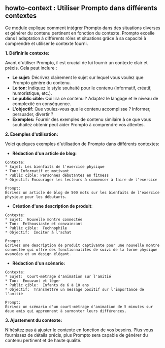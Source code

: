 ## howto-context : Utiliser Prompto dans différents contextes 

Ce module explique comment intégrer Prompto dans des situations diverses et générer du contenu pertinent en fonction du contexte. Prompto excelle dans l'adaptation à différents rôles et situations grâce à sa capacité à comprendre et utiliser le contexte fourni. 

**1. Définir le contexte:**

Avant d'utiliser Prompto, il est crucial de lui fournir un contexte clair et précis. Cela peut inclure :

* **Le sujet:**  Décrivez clairement le sujet sur lequel vous voulez que Prompto génère du contenu. 
* **Le ton:** Indiquez le style souhaité pour le contenu (informatif, créatif, humoristique, etc.).
* **Le public cible:**  Qui lira ce contenu ? Adaptez le langage et le niveau de complexité en conséquence.
* **L'objectif:** Que voulez-vous que le contenu accomplisse ? Informer, persuader, divertir ?
* **Exemples:** Fournir des exemples de contenu similaire à ce que vous souhaitez obtenir peut aider Prompto à comprendre vos attentes.

**2.  Exemples d'utilisation:**

Voici quelques exemples d'utilisation de Prompto dans différents contextes:

* **Rédaction d'un article de blog:**

```
Contexte: 
* Sujet: Les bienfaits de l'exercice physique
* Ton: Informatif et motivant
* Public cible: Personnes débutantes en fitness
* Objectif: Encourager les lecteurs à commencer à faire de l'exercice

Prompt: 
Écrivez un article de blog de 500 mots sur les bienfaits de l'exercice physique pour les débutants. 
```

* **Création d'une description de produit:**

```
Contexte: 
* Sujet:  Nouvelle montre connectée
* Ton:  Enthousiaste et convaincant
* Public cible:  Technophile
* Objectif:  Inciter à l'achat

Prompt: 
Écrivez une description de produit captivante pour une nouvelle montre connectée qui offre des fonctionnalités de suivi de la forme physique avancées et un design élégant. 
```

* **Rédaction d'un scénario:**

```
Contexte: 
* Sujet:  Court-métrage d'animation sur l'amitié
* Ton:  Émouvant et léger
* Public cible:  Enfants de 6 à 10 ans
* Objectif:  Transmettre un message positif sur l'importance de l'amitié

Prompt: 
Écrivez un scénario d'un court-métrage d'animation de 5 minutes sur deux amis qui apprennent à surmonter leurs différences. 
```

**3.  Ajustement du contexte:**

N'hésitez pas à ajuster le contexte en fonction de vos besoins. Plus vous fournissez de détails précis, plus Prompto sera capable de générer du contenu pertinent et de haute qualité.


